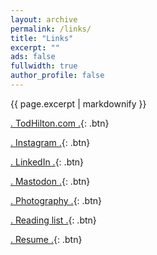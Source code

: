 ```yaml
---
layout: archive
permalink: /links/
title: "Links"
excerpt: ""
ads: false
fullwidth: true
author_profile: false
---
```


<!-- Instructions for buttons: https://mmistakes.github.io/minimal-mistakes/markup/markup-html-tags-and-formatting/#buttons -->
<!-- More instructions for buttons: https://mmistakes.github.io/minimal-mistakes/docs/utility-classes/#buttons -->

{{ page.excerpt | markdownify }}

[.  TodHilton.com  .](https://todhilton.com){: .btn}

[.    Instagram    .](https://instagram.com/HiltonTod){: .btn}

[.     LinkedIn    .](https://www.linkedin.com/in/todhilton){: .btn}

[.     Mastodon    .](https://hachyderm.io/@HiltonTod){: .btn}

[.   Photography   .](https://photos.todhilton.com/){: .btn}

[.   Reading list  .](/reads/books){: .btn}

[.      Resume     .](/resume){: .btn}
